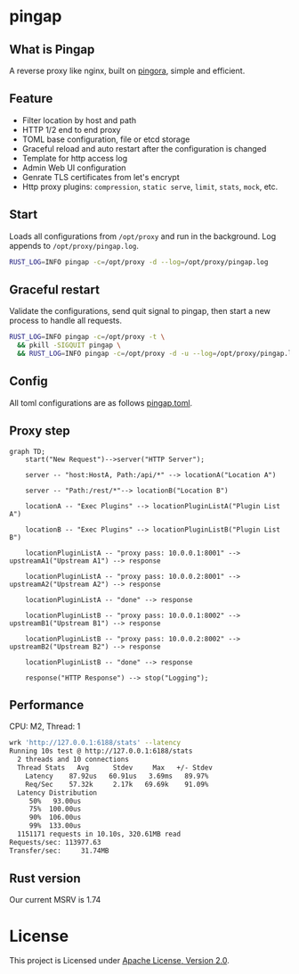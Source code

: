 # pingap

## What is Pingap

A reverse proxy like nginx, built on [pingora](https://github.com/cloudflare/pingora), simple and efficient.

## Feature

- Filter location by host and path
- HTTP 1/2 end to end proxy
- TOML base configuration, file or etcd storage
- Graceful reload and auto restart after the configuration is changed
- Template for http access log
- Admin Web UI configuration
- Genrate TLS certificates from let's encrypt
- Http proxy plugins: `compression`, `static serve`, `limit`, `stats`, `mock`, etc.

## Start

Loads all configurations from `/opt/proxy` and run in the background. Log appends to `/opt/proxy/pingap.log`.

```bash
RUST_LOG=INFO pingap -c=/opt/proxy -d --log=/opt/proxy/pingap.log
```

## Graceful restart

Validate the configurations, send quit signal to pingap, then start a new process to handle all requests.

```bash
RUST_LOG=INFO pingap -c=/opt/proxy -t \
  && pkill -SIGQUIT pingap \
  && RUST_LOG=INFO pingap -c=/opt/proxy -d -u --log=/opt/proxy/pingap.log
```

## Config

All toml configurations are as follows [pingap.toml](./conf/pingap.toml).

## Proxy step

```mermaid
graph TD;
    start("New Request")-->server("HTTP Server");

    server -- "host:HostA, Path:/api/*" --> locationA("Location A")

    server -- "Path:/rest/*"--> locationB("Location B")

    locationA -- "Exec Plugins" --> locationPluginListA("Plugin List A")

    locationB -- "Exec Plugins" --> locationPluginListB("Plugin List B")

    locationPluginListA -- "proxy pass: 10.0.0.1:8001" --> upstreamA1("Upstream A1") --> response

    locationPluginListA -- "proxy pass: 10.0.0.2:8001" --> upstreamA2("Upstream A2") --> response

    locationPluginListA -- "done" --> response

    locationPluginListB -- "proxy pass: 10.0.0.1:8002" --> upstreamB1("Upstream B1") --> response

    locationPluginListB -- "proxy pass: 10.0.0.2:8002" --> upstreamB2("Upstream B2") --> response

    locationPluginListB -- "done" --> response

    response("HTTP Response") --> stop("Logging");
```

## Performance

CPU: M2, Thread: 1

```bash
wrk 'http://127.0.0.1:6188/stats' --latency
Running 10s test @ http://127.0.0.1:6188/stats
  2 threads and 10 connections
  Thread Stats   Avg      Stdev     Max   +/- Stdev
    Latency    87.92us   60.91us   3.69ms   89.97%
    Req/Sec    57.32k     2.17k   69.69k    91.09%
  Latency Distribution
     50%   93.00us
     75%  100.00us
     90%  106.00us
     99%  133.00us
  1151171 requests in 10.10s, 320.61MB read
Requests/sec: 113977.63
Transfer/sec:     31.74MB
```

## Rust version

Our current MSRV is 1.74

# License

This project is Licensed under [Apache License, Version 2.0](./LICENSE).
